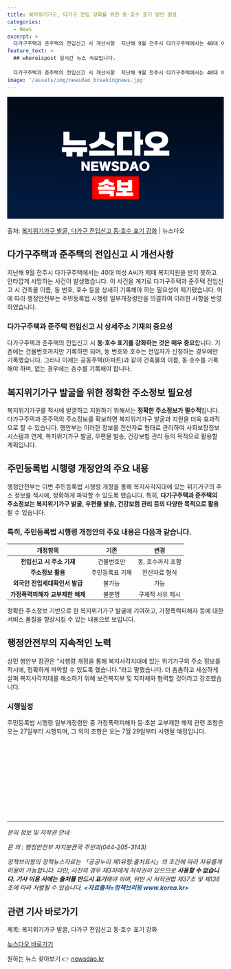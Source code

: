 ```yaml
---
title: 복지위기가구, 다가구 전입 강화를 위한 동·호수 표기 방안 발표
categories:
  - News
excerpt: >
  다가구주택과 준주택의 전입신고 시 개선사항  지난해 9월 전주시 다가구주택에서는 40대 여성 A씨가 제때 복…
feature_text: >
  ## whereispost 실시간 뉴스 속보입니다.

  다가구주택과 준주택의 전입신고 시 개선사항  지난해 9월 전주시 다가구주택에서는 40대 여성 A씨가 제때 복…
image: '/assets/img/newsdao_breakingnews.jpg'
---
```


![뉴스다오 속보](/assets/img/newsdao_breakingnews.jpg)

<p>출처: <a href="https://newsdao.kr/4168" rel="dofollow">복지위기가구 발굴, 다가구 전입신고 동·호수 표기 강화</a> | 뉴스다오</p>

<h2 data-ke-size="size26">다가구주택과 준주택의 전입신고 시 개선사항</h2>
<p data-ke-size="size16">지난해 9월 전주시 다가구주택에서는 40대 여성 A씨가 제때 복지지원을 받지 못하고 안타깝게 사망하는 사건이 발생했습니다. 이 사건을 계기로 다가구주택과 준주택 전입신고 시 건축물 이름, 동 번호, 호수 등을 상세히 기록해야 하는 필요성이 제기됐습니다. 이에 따라 행정안전부는 주민등록법 시행령 일부개정령안을 의결하여 이러한 사항을 반영하였습니다.</p>

<h3>다가구주택과 준주택 전입신고 시 상세주소 기재의 중요성</h3>
<p data-ke-size="size16">다가구주택과 준주택의 전입신고 시 <b>동·호수 표기를 강화하는 것은 매우 중요</b>합니다. 기존에는 건물번호까지만 기록하면 되며, 동 번호와 호수는 전입자가 신청하는 경우에만 기록했습니다. 그러나 이제는 공동주택(아파트)과 같이 건축물의 이름, 동·호수를 기록해야 하며, 없는 경우에는 층수를 기록해야 합니다.</p>

<h2 data-ke-size="size26">복지위기가구 발굴을 위한 정확한 주소정보 필요성</h2>
<p data-ke-size="size16">복지위기가구를 적시에 발굴하고 지원하기 위해서는 <b>정확한 주소정보가 필수적</b>입니다. 다가구주택과 준주택의 주소정보를 확보하면 복지위기가구 발굴과 지원을 더욱 효과적으로 할 수 있습니다. 행안부는 이러한 정보를 전산자료 형태로 관리하여 사회보장정보시스템과 연계, 복지위기가구 발굴, 우편물 발송, 건강보험 관리 등의 목적으로 활용할 계획입니다.</p>

<h2 data-ke-size="size26">주민등록법 시행령 개정안의 주요 내용</h2>
<p data-ke-size="size16">행정안전부는 이번 주민등록법 시행령 개정을 통해 복지사각지대에 있는 위기가구의 주소 정보를 적시에, 정확하게 파악할 수 있도록 했습니다. 특히, <b>다가구주택과 준주택의 주소정보는 복지위기가구 발굴, 우편물 발송, 건강보험 관리 등의 다양한 목적으로 활용</b>될 수 있습니다.</p>

<h3>특히, 주민등록법 시행령 개정안의 주요 내용은 다음과 같습니다.</h3>
<table>
<thead>
<tr>
<th style="text-align: center;">개정항목</th>
<th style="text-align: center;">기존</th>
<th style="text-align: center;">변경</th>
</tr>
</thead>
<tbody>
<tr>
<td style="text-align: center;"><b>전입신고 시 주소 기재</b></td>
<td style="text-align: center;">건물번호만</td>
<td style="text-align: center;">동, 호수까지 포함</td>
</tr>
<tr>
<td style="text-align: center;"><b>주소정보 활용</b></td>
<td style="text-align: center;">주민등록표 기재</td>
<td style="text-align: center;">전산자료 형식</td>
</tr>
<tr>
<td style="text-align: center;"><b>외국인 전입세대확인서 발급</b></td>
<td style="text-align: center;">불가능</td>
<td style="text-align: center;">가능</td>
</tr>
<tr>
<td style="text-align: center;"><b>가정폭력피해자 교부제한 해제</b></td>
<td style="text-align: center;">불분명</td>
<td style="text-align: center;">구체적 사유 제시</td>
</tr>
</tbody>
</table>

<p data-ke-size="size16">정확한 주소정보 기반으로 한 복지위기가구 발굴에 기여하고, 가정폭력피해자 등에 대한 서비스 품질을 향상시킬 수 있는 내용으로 보입니다.</p>

<h2 data-ke-size="size26">행정안전부의 지속적인 노력</h2>
<p data-ke-size="size16">상민 행안부 장관은 “시행령 개정을 통해 복지사각지대에 있는 위기가구의 주소 정보를 적시에, 정확하게 파악할 수 있도록 했습니다.”라고 말했습니다. 더 촘촘하고 세심하게 살펴 복지사각지대를 해소하기 위해 보건복지부 및 지자체와 협력할 것이라고 강조했습니다.</p>

<h3>시행일정</h3>
<p data-ke-size="size16">주민등록법 시행령 일부개정령안 중 가정폭력피해자 등·초본 교부제한 해제 관련 조항은 오는 27일부터 시행되며, 그 외의 조항은 오는 7월 29일부터 시행될 예정입니다.</p>

<p data-ke-size="size16">&nbsp;</p>
<p data-ke-size="size16">&nbsp;</p>
<p data-ke-size="size16">&nbsp;</p>
<p data-ke-size="size16">&nbsp;</p>
<p data-ke-size="size16">&nbsp;</p>
<p data-ke-size="size16">&nbsp;</p>

<hr>

<p data-ke-size="size16"><i>문의 정보 및 저작권 안내</i></p>
<p data-ke-size="size16"><i>문 의 : 행정안전부 자치분권국 주민과(044-205-3143)</i></p>
<p data-ke-size="size16"><i>정책브리핑의 정책뉴스자료는 「공공누리 제1유형:출처표시」의 조건에 따라 자유롭게 이용이 가능합니다. 다만, 사진의 경우 제3자에게 저작권이 있으므로 <b>사용할 수 없습니다. 기사 이용 시에는 출처를 반드시 표기</b>해야 하며, 위반 시 저작권법 제37조 및 제138조에 따라 처벌될 수 있습니다. <i><b><span style="color: #1a5490;">&lt;자료출처=정책브리핑 www.korea.kr&gt;</span></b></i></i></p>
<h2 data-ke-size="size26">관련 기사 바로가기</h2>
<p data-ke-size="size16">제목: 복지위기가구 발굴, 다가구 전입신고 동·호수 표기 강화</p>
<p><a href="https://newsdao.kr/4168">뉴스다오 바로가기</a></p> 

원하는 뉴스 찾아보기 👉 <a href="https://newsdao.kr" rel="dofollow">newsdao.kr</a>


